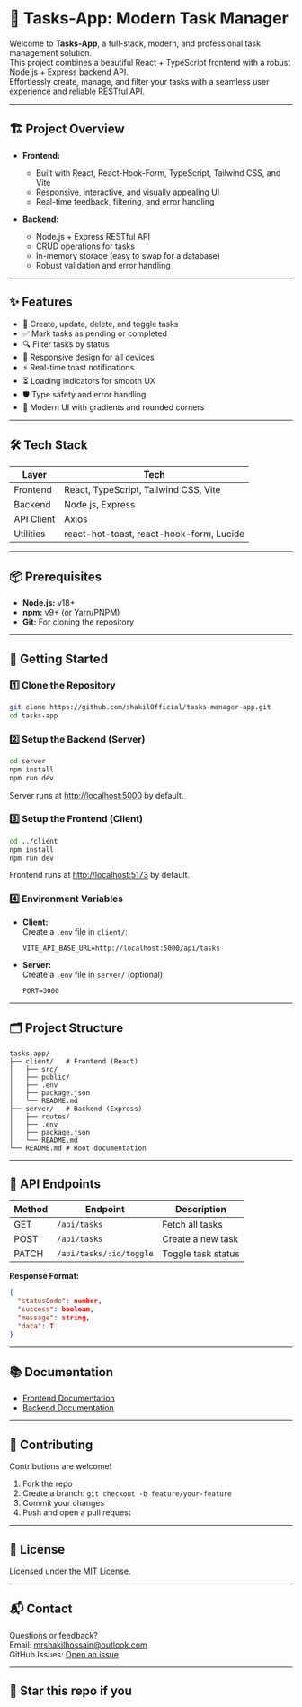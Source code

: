 # 🚀 Tasks-App: Modern Task Manager

Welcome to **Tasks-App**, a full-stack, modern, and professional task management solution.  
This project combines a beautiful React + TypeScript frontend with a robust Node.js + Express backend API.  
Effortlessly create, manage, and filter your tasks with a seamless user experience and reliable RESTful API.

---

## 🏗️ Project Overview

- **Frontend:**

  - Built with React, React-Hook-Form, TypeScript, Tailwind CSS, and Vite
  - Responsive, interactive, and visually appealing UI
  - Real-time feedback, filtering, and error handling

- **Backend:**
  - Node.js + Express RESTful API
  - CRUD operations for tasks
  - In-memory storage (easy to swap for a database)
  - Robust validation and error handling

---

## ✨ Features

- 📝 Create, update, delete, and toggle tasks
- ✅ Mark tasks as pending or completed
- 🔍 Filter tasks by status
- 📱 Responsive design for all devices
- ⚡ Real-time toast notifications
- ⏳ Loading indicators for smooth UX
- 🛡️ Type safety and error handling
- 🎨 Modern UI with gradients and rounded corners

---

## 🛠️ Tech Stack

| Layer      | Tech                                     |
| ---------- | ---------------------------------------- |
| Frontend   | React, TypeScript, Tailwind CSS, Vite    |
| Backend    | Node.js, Express                         |
| API Client | Axios                                    |
| Utilities  | react-hot-toast, react-hook-form, Lucide |

---

## 📦 Prerequisites

- **Node.js:** v18+
- **npm:** v9+ (or Yarn/PNPM)
- **Git:** For cloning the repository

---

## 🚀 Getting Started

### 1️⃣ Clone the Repository

```sh
git clone https://github.com/shakilOfficial/tasks-manager-app.git
cd tasks-app
```

### 2️⃣ Setup the Backend (Server)

```sh
cd server
npm install
npm run dev
```

Server runs at [http://localhost:5000](http://localhost:5000) by default.

### 3️⃣ Setup the Frontend (Client)

```sh
cd ../client
npm install
npm run dev
```

Frontend runs at [http://localhost:5173](http://localhost:5173) by default.

### 4️⃣ Environment Variables

- **Client:**  
  Create a `.env` file in `client/`:
  ```env
  VITE_API_BASE_URL=http://localhost:5000/api/tasks
  ```
- **Server:**  
  Create a `.env` file in `server/` (optional):
  ```env
  PORT=3000
  ```

---

## 🗂️ Project Structure

```
tasks-app/
├── client/   # Frontend (React)
│   ├── src/
│   ├── public/
│   ├── .env
│   ├── package.json
│   └── README.md
├── server/   # Backend (Express)
│   ├── routes/
│   ├── .env
│   ├── package.json
│   └── README.md
└── README.md # Root documentation
```

---

## 🔗 API Endpoints

| Method | Endpoint                | Description        |
| ------ | ----------------------- | ------------------ |
| GET    | `/api/tasks`            | Fetch all tasks    |
| POST   | `/api/tasks`            | Create a new task  
| PATCH  | `/api/tasks/:id/toggle` | Toggle task status |


**Response Format:**

```json
{
  "statusCode": number,
  "success": boolean,
  "message": string,
  "data": T
}
```

---

## 📚 Documentation

- [Frontend Documentation](./client/README.md)
- [Backend Documentation](./server/README.md)

---

## 🤝 Contributing

Contributions are welcome!

1. Fork the repo
2. Create a branch: `git checkout -b feature/your-feature`
3. Commit your changes
4. Push and open a pull request

---

## 📄 License

Licensed under the [MIT License](LICENSE).

---

## 📬 Contact

Questions or feedback?  
Email: [mrshakilhossain@outlook.com](mailto:mrshakilhossain@outlook.com)  
GitHub Issues: [Open an issue](https://github.com/shakilOfficial/tasks-manager-app/issues)

---

## 🌟 Star this repo if you
